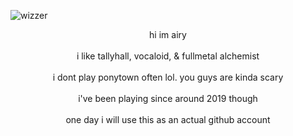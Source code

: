 ![wizzer](https://github.com/user-attachments/assets/a404a649-07ff-45f3-a1ca-9aa64fd6d618)
<center>hi im airy</center><br>
<center>i like tallyhall, vocaloid, & fullmetal alchemist</center><br>
<center>i dont play ponytown often lol. you guys are kinda scary</center><br>
<center>i've been playing since around 2019 though</center><br>
<center>one day i will use this as an actual github account</center>
